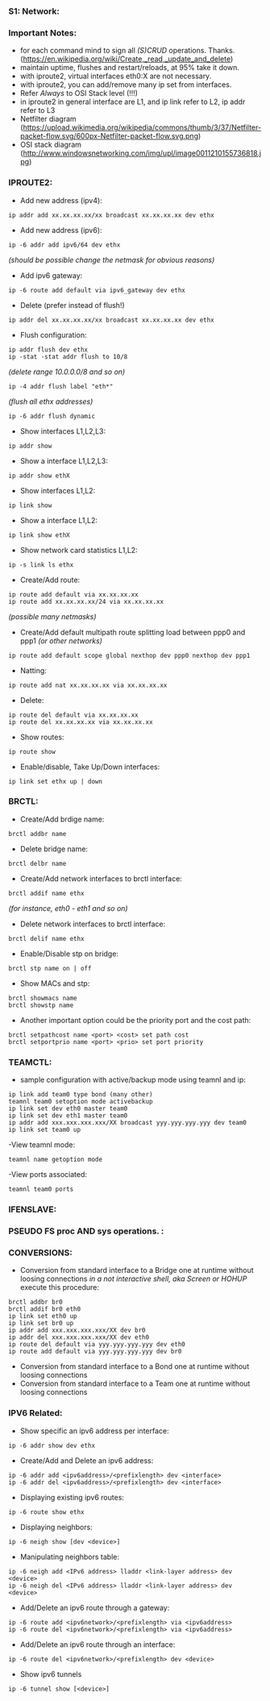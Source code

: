 ### S1: Network:

### Important Notes:
- for each command mind to sign all *(S)CRUD* operations. Thanks. (https://en.wikipedia.org/wiki/Create,_read,_update_and_delete)
- maintain uptime, flushes and restart/reloads, at 95% take it down.
- with iproute2, virtual interfaces eth0:X are not necessary.
- with iproute2, you can add/remove many ip set from interfaces.
- Refer *Always* to OSI Stack level (!!!)
- in iproute2 in general interface are L1, and ip link refer to L2, ip addr refer to L3
- Netfilter diagram (https://upload.wikimedia.org/wikipedia/commons/thumb/3/37/Netfilter-packet-flow.svg/600px-Netfilter-packet-flow.svg.png) 
- OSI stack diagram (http://www.windowsnetworking.com/img/upl/image0011210155736818.jpg)

### IPROUTE2:
- Add new address (ipv4):
``` 
ip addr add xx.xx.xx.xx/xx broadcast xx.xx.xx.xx dev ethx
``` 
- Add new address (ipv6):
``` 
ip -6 addr add ipv6/64 dev ethx 
``` 
*(should be possible change the netmask for obvious reasons)*
- Add ipv6 gateway:
``` 
ip -6 route add default via ipv6_gateway dev ethx
``` 
- Delete (prefer instead of flush!)
``` 
ip addr del xx.xx.xx.xx/xx broadcast xx.xx.xx.xx dev ethx
``` 
- Flush configuration:
``` 
ip addr flush dev ethx
ip -stat -stat addr flush to 10/8 
``` 
*(delete range 10.0.0.0/8 and so on)*
``` 
ip -4 addr flush label "eth*" 
``` 
*(flush all ethx addresses)*
``` 
ip -6 addr flush dynamic
``` 
- Show interfaces L1,L2,L3:
``` 
ip addr show
``` 
- Show a interface L1,L2,L3:
``` 
ip addr show ethX
``` 
- Show interfaces L1,L2:
``` 
ip link show
``` 
- Show a interface L1,L2:
``` 
ip link show ethX
``` 
- Show network card statistics L1,L2:
``` 
ip -s link ls ethx
``` 
- Create/Add route:
``` 
ip route add default via xx.xx.xx.xx
ip route add xx.xx.xx.xx/24 via xx.xx.xx.xx
``` 
*(possible many netmasks)*
- Create/Add default multipath route splitting load between ppp0 and ppp1 *(or other networks)*
``` 
ip route add default scope global nexthop dev ppp0 nexthop dev ppp1
``` 
- Natting:
``` 
ip route add nat xx.xx.xx.xx via xx.xx.xx.xx
``` 
- Delete: 
``` 
ip route del default via xx.xx.xx.xx
ip route del xx.xx.xx.xx via xx.xx.xx.xx
``` 
- Show routes:
``` 
ip route show
``` 
- Enable/disable, Take Up/Down interfaces:
``` 
ip link set ethx up | down
``` 
### BRCTL:
- Create/Add brdige name:
``` 
brctl addbr name
``` 
- Delete bridge name:
``` 
brctl delbr name
``` 
- Create/Add network interfaces to brctl interface:
``` 
brctl addif name ethx 
``` 
*(for instance, eth0 - eth1 and so on)*

- Delete network interfaces to brctl interface:
``` 
brctl delif name ethx
``` 
- Enable/Disable stp on bridge:
``` 
brctl stp name on | off
``` 
- Show MACs and stp:
``` 
brctl showmacs name
brctl showstp name
``` 
- Another important option could be the priority port and the cost path:
``` 
brctl setpathcost name <port> <cost> set path cost
brctl setportprio name <port> <prio> set port priority
``` 
### TEAMCTL:
- sample configuration with active/backup mode using teamnl and ip:
``` 
ip link add team0 type bond (many other)
teamnl team0 setoption mode activebackup
ip link set dev eth0 master team0
ip link set dev eth1 master team0
ip addr add xxx.xxx.xxx.xxx/XX broadcast yyy.yyy.yyy.yyy dev team0
ip link set team0 up
``` 
-View teamnl mode:
``` 
teamnl name getoption mode
``` 
-View ports associated:
``` 
teamnl team0 ports
``` 
### IFENSLAVE:

### PSEUDO FS proc AND sys operations. :

### CONVERSIONS:

- Conversion from standard interface to a Bridge one at runtime without loosing connections
 *in a not interactive shell, aka Screen or HOHUP* execute this procedure:

``` 
brctl addbr br0
brctl addif br0 eth0
ip link set eth0 up
ip link set br0 up
ip addr add xxx.xxx.xxx.xxx/XX dev br0
ip addr del xxx.xxx.xxx.xxx/XX dev eth0
ip route del default via yyy.yyy.yyy.yyy dev eth0
ip route add default via yyy.yyy.yyy.yyy dev br0
``` 
- Conversion from standard interface to a Bond one at runtime without loosing connections
- Conversion from standard interface to a Team one at runtime without loosing connections

### IPV6 Related:
- Show specific an ipv6 address per interface:
``` 
ip -6 addr show dev ethx
``` 
- Create/Add and Delete an ipv6 address:
``` 
ip -6 addr add <ipv6address>/<prefixlength> dev <interface> 
ip -6 addr del <ipv6address>/<prefixlength> dev <interface>
``` 
- Displaying existing ipv6 routes:
``` 
ip -6 route show ethx
``` 
- Displaying neighbors:
``` 
ip -6 neigh show [dev <device>]
``` 
- Manipulating neighbors table:
``` 
ip -6 neigh add <IPv6 address> lladdr <link-layer address> dev <device>
ip -6 neigh del <IPv6 address> lladdr <link-layer address> dev <device>
``` 
- Add/Delete an ipv6 route through a gateway:
``` 
ip -6 route add <ipv6network>/<prefixlength> via <ipv6address>
ip -6 route del <ipv6network>/<prefixlength> via <ipv6address>
``` 
- Add/Delete an ipv6 route through an interface:
``` 
ip -6 route del <ipv6network>/<prefixlength> dev <device>
``` 
- Show ipv6 tunnels
```
ip -6 tunnel show [<device>]
```
